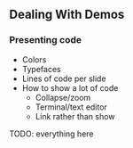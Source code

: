 ## Dealing With Demos

### Presenting code

* Colors
* Typefaces
* Lines of code per slide
* How to show a lot of code
  * Collapse/zoom
  * Terminal/text editor
  * Link rather than show

TODO: everything here
